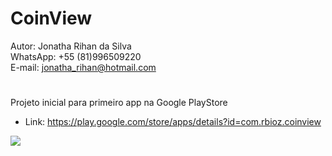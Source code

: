 # CoinView
Autor: Jonatha Rihan da Silva<br>
WhatsApp: +55 (81)996509220<br>
E-mail: jonatha_rihan@hotmail.com<br>
#
Projeto inicial para primeiro app na Google PlayStore

 - Link: https://play.google.com/store/apps/details?id=com.rbioz.coinview

<img src="https://lh3.googleusercontent.com/XrdEcynK2jB0WKGw5woQSp_o02NNIpGXNA0YGgTbdnGAiKLoQ7pZf7BS3NP2MP6m9vs=s180">
